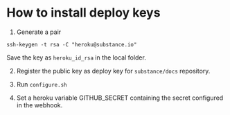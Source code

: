 # How to install deploy keys

1. Generate a pair

```
ssh-keygen -t rsa -C "heroku@substance.io"
```
Save the key as `heroku_id_rsa` in the local folder.

2. Register the public key as deploy key for `substance/docs` repository.

3. Run `configure.sh`

4. Set a heroku variable GITHUB_SECRET containing the secret configured in the webhook.

